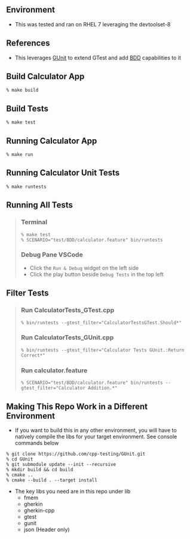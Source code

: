 ## Environment
- This was tested and ran on RHEL 7 leveraging the devtoolset-8

## References
- This leverages [GUnit](https://github.com/cpp-testing/GUnit) to extend GTest and add [BDD](https://cucumber.io/docs/bdd/) capabilities to it

## Build Calculator App
```console
% make build
```

## Build Tests
```console
% make test
```

## Running Calculator App
```console
% make run
```

## Running Calculator Unit Tests
```console
% make runtests
```

## Running All Tests
>### Terminal
>```console
>% make test
>% SCENARIO="test/BDD/calculator.feature" bin/runtests
>```
>### Debug Pane VSCode
>- Click the `Run & Debug` widget on the left side
>- Click the play button beside `Debug Tests` in the top left

## Filter Tests
> ### Run CalculatorTests_GTest.cpp
> ```console
> % bin/runtests --gtest_filter="CalculatorTestsGTest.Should*"
> ```
> ### Run CalculatorTests_GUnit.cpp
>```console
>% bin/runtests --gtest_filter="Calculator Tests GUnit.:Return Correct*"
>```
>### Run calculator.feature
>```console
>% SCENARIO="test/BDD/calculator.feature" bin/runtests --gtest_filter="Calculator Addition.*"
>```

## Making This Repo Work in a Different Environment
- If you want to build this in any other environment, you will have to natively compile the libs for your target environment. See console commands below
```console 
% git clone https://github.com/cpp-testing/GUnit.git
% cd GUnit
% git submodule update --init --recursive
% mkdir build && cd build
% cmake ..
% cmake --build . --target install
```
- The key libs you need are in this repo under lib
    - fmem
    - gherkin
    - gherkin-cpp
    - gtest
    - gunit
    - json (Header only)


